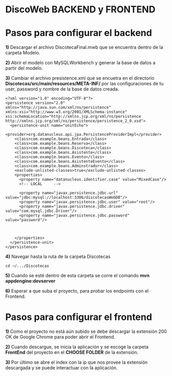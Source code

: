 
# DiscoWeb BACKEND y FRONTEND


# Pasos para configurar el backend

**1)** Descargar el archivo DiscotecaFinal.mwb que se encuentra dentro de la carpeta Modelo.

**2)** Abrir el modelo con MySQLWorkbench y generar la base de datos a partir del modelo.

**3)** Cambiar el archivo presistence.xml que se encuetra en el directorio **Discotecas/src/main/resources/META-INF/** por las configuraciones de tu user, password y nombre de la base de datos creada.
```
<?xml version="1.0" encoding="UTF-8"?>
<persistence version="2.0" xmlns="http://java.sun.com/xml/ns/persistence" xmlns:xsi="http://www.w3.org/2001/XMLSchema-instance" xsi:schemaLocation="http://xmlns.jcp.org/xml/ns/persistence http://xmlns.jcp.org/xml/ns/persistence/persistence_2_0.xsd">
  <persistence-unit name="unitEcho">
    <provider>org.datanucleus.api.jpa.PersistenceProviderImpl</provider>
    <class>com.example.beans.Entrada</class>
    <class>com.example.beans.Reserva</class>
    <class>com.example.beans.Discoteca</class>
    <class>com.example.beans.Asistente</class>
    <class>com.example.beans.Evento</class>
    <class>com.example.beans.AsistenteEvento</class>
    <class>com.example.beans.Adminstrador</class>
    <exclude-unlisted-classes>true</exclude-unlisted-classes>
    <properties>
      <property name="datanucleus.identifier.case" value="MixedCase"/>
      <!-- LOCAL     --> 
      
      <property name="javax.persistence.jdbc.url" value="jdbc:mysql://localhost:3306/discotecasWebDB"/>
      <property name="javax.persistence.jdbc.user" value="root"/>
      <property name="javax.persistence.jdbc.driver" value="com.mysql.jdbc.Driver"/>
      <property name="javax.persistence.jdbc.password" value="password"/>
      
      
    
    </properties>
  </persistence-unit>
</persistence>
```


**4)** Navegar hasta la ruta de la carpeta Discotecas 
```
cd ~/.../Discotecas 
```

**5)** Cuando se esté dentro de esta carpeta se corre el comando **mvn appdengine:devserver**

**6)** Esperar a que suba el proyecto, para probar los endpoints con el Frontend.


# Pasos para configurar el frontend

**1)** Como el proyecto no está aún subido se debe descargar la extensión 200 OK de Google Chrome para poder abrir el Frontend.

**2)** Cuando descargue, se inicia la aplicación y se escoge la carpeta **FrontEnd** del proyecto en el **CHOOSE FOLDER** de la extensión.

**3)** Por último se abre el index con la ip que nos provee la extensión descargada y se puede interactuar con la aplicación.



